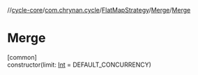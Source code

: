 //[cycle-core](../../../../index.md)/[com.chrynan.cycle](../../index.md)/[FlatMapStrategy](../index.md)/[Merge](index.md)/[Merge](-merge.md)

# Merge

[common]\
constructor(limit: [Int](https://kotlinlang.org/api/latest/jvm/stdlib/kotlin/-int/index.html) = DEFAULT_CONCURRENCY)
